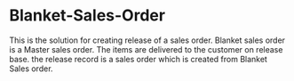 # Blanket-Sales-Order
This is the solution for creating release of a sales order. Blanket sales order is a Master sales order. The items are delivered to the customer on release base. the release record is a sales order which is created from Blanket Sales order.

